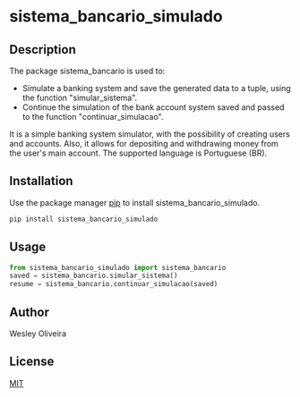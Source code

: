 # sistema_bancario_simulado

## Description 

The package sistema_bancario is used to:
- Simulate a banking system and save the generated data to a tuple, using the function "simular_sistema".
- Continue the simulation of the bank account system saved and passed to the function "continuar_simulacao".

It is a simple banking system simulator, with the possibility of creating users and accounts. Also, it allows for depositing and withdrawing money from the user's main account. The supported language is Portuguese (BR).

## Installation

Use the package manager [pip](https://pip.pypa.io/en/stable/) to install sistema_bancario_simulado.

```bash
pip install sistema_bancario_simulado
```

## Usage

```python
from sistema_bancario_simulado import sistema_bancario
saved = sistema_bancario.simular_sistema()
resume = sistema_bancario.continuar_simulacao(saved)
```

## Author
Wesley Oliveira

## License
[MIT](https://choosealicense.com/licenses/mit/)